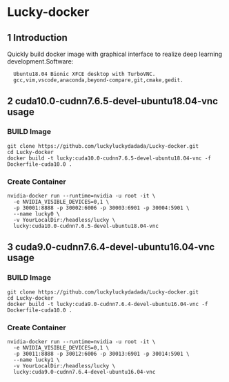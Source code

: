 # Lucky-docker
## 1 Introduction
Quickly build docker image with graphical interface to realize deep learning development.Software:
```
  Ubuntu18.04 Bionic XFCE desktop with TurboVNC.
  gcc,vim,vscode,anaconda,beyond-compare,git,cmake,gedit.
```
## 2 cuda10.0-cudnn7.6.5-devel-ubuntu18.04-vnc usage
### BUILD Image
```
git clone https://github.com/luckyluckydadada/Lucky-docker.git
cd Lucky-docker
docker build -t lucky:cuda10.0-cudnn7.6.5-devel-ubuntu18.04-vnc -f Dockerfile-cuda10.0 .
```
### Create Container
```
nvidia-docker run --runtime=nvidia -u root -it \
  -e NVIDIA_VISIBLE_DEVICES=0,1 \
  -p 30001:8888 -p 30002:6006 -p 30003:6901 -p 30004:5901 \ 
  --name lucky0 \
  -v YourLocalDir:/headless/lucky \
  lucky:cuda10.0-cudnn7.6.5-devel-ubuntu18.04-vnc 
```
## 3 cuda9.0-cudnn7.6.4-devel-ubuntu16.04-vnc usage
### BUILD Image
```
git clone https://github.com/luckyluckydadada/Lucky-docker.git
cd Lucky-docker
docker build -t lucky:cuda9.0-cudnn7.6.4-devel-ubuntu16.04-vnc -f Dockerfile-cuda10.0 .
```
### Create Container
```
nvidia-docker run --runtime=nvidia -u root -it \
  -e NVIDIA_VISIBLE_DEVICES=0,1 \
  -p 30011:8888 -p 30012:6006 -p 30013:6901 -p 30014:5901 \ 
  --name lucky1 \
  -v YourLocalDir:/headless/lucky \
  lucky:cuda9.0-cudnn7.6.4-devel-ubuntu16.04-vnc
```
